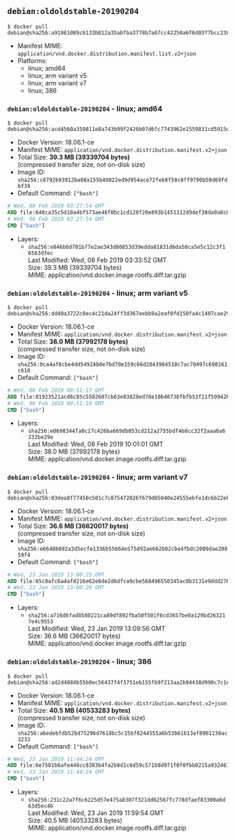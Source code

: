 ## `debian:oldoldstable-20190204`

```console
$ docker pull debian@sha256:a91861089c6133b012a35abfba3778b7a67cc42250a6f6d03f7bcc2384d487bc
```

-	Manifest MIME: `application/vnd.docker.distribution.manifest.list.v2+json`
-	Platforms:
	-	linux; amd64
	-	linux; arm variant v5
	-	linux; arm variant v7
	-	linux; 386

### `debian:oldoldstable-20190204` - linux; amd64

```console
$ docker pull debian@sha256:acd4560a359811e8a743b99f2426b07d6fc7743962e1559831cd5915def00cd5
```

-	Docker Version: 18.06.1-ce
-	Manifest MIME: `application/vnd.docker.distribution.manifest.v2+json`
-	Total Size: **39.3 MB (39339704 bytes)**  
	(compressed transfer size, not on-disk size)
-	Image ID: `sha256:c8792b93912ba08a155b40822ed9d954ace72feb8f58c0ff9790b50d69fdbf39`
-	Default Command: `["bash"]`

```dockerfile
# Wed, 06 Feb 2019 03:27:54 GMT
ADD file:640ca35c5d18a4bf573ae46f0bc1cd128f20e893b1451312d9def38da0a8c075 in / 
# Wed, 06 Feb 2019 03:27:54 GMT
CMD ["bash"]
```

-	Layers:
	-	`sha256:e846b6d701b77e2ae343d80853d39edda81831d6da50ca5e5c12c3f16563dfec`  
		Last Modified: Wed, 06 Feb 2019 03:33:52 GMT  
		Size: 39.3 MB (39339704 bytes)  
		MIME: application/vnd.docker.image.rootfs.diff.tar.gzip

### `debian:oldoldstable-20190204` - linux; arm variant v5

```console
$ docker pull debian@sha256:dd40a3722c8ec4c21da24ff3d367eebb9a2eaf0fd150fa4c1407cae290c27770
```

-	Docker Version: 18.06.1-ce
-	Manifest MIME: `application/vnd.docker.distribution.manifest.v2+json`
-	Total Size: **38.0 MB (37992178 bytes)**  
	(compressed transfer size, not on-disk size)
-	Image ID: `sha256:0ca4af8cbe4dd54924b0e7bd70e159c66d2043984510c7ac70497c698161c610`
-	Default Command: `["bash"]`

```dockerfile
# Wed, 06 Feb 2019 09:51:17 GMT
ADD file:81923521acd6c85c5582607cb63e83828ed78e10b40730fbfb53f11f59942633 in / 
# Wed, 06 Feb 2019 09:51:18 GMT
CMD ["bash"]
```

-	Layers:
	-	`sha256:e0698344fa8c17c426ba669db053cd212a2755bdf4b8cc32f2aaa0a6332be29e`  
		Last Modified: Wed, 06 Feb 2019 10:01:01 GMT  
		Size: 38.0 MB (37992178 bytes)  
		MIME: application/vnd.docker.image.rootfs.diff.tar.gzip

### `debian:oldoldstable-20190204` - linux; arm variant v7

```console
$ docker pull debian@sha256:03dea8f77450c581c7c075472026f679d05040e24555ebfe1dc6b22ebf0ef654
```

-	Docker Version: 18.06.1-ce
-	Manifest MIME: `application/vnd.docker.distribution.manifest.v2+json`
-	Total Size: **36.6 MB (36620017 bytes)**  
	(compressed transfer size, not on-disk size)
-	Image ID: `sha256:e6648b092a3d5ecfe1336b55664e575d92ae662b02cbe4fbdc2009dae28859f4`
-	Default Command: `["bash"]`

```dockerfile
# Wed, 23 Jan 2019 13:00:25 GMT
ADD file:65c8afc6a4afd216e62e6de2d6dfca9cbe568496550345ac0b3131e9ddd2768d in / 
# Wed, 23 Jan 2019 13:00:26 GMT
CMD ["bash"]
```

-	Layers:
	-	`sha256:a716d6fad8580221ca89df892fba50f501f6cd3657be0a129bd263217e4c9553`  
		Last Modified: Wed, 23 Jan 2019 13:09:56 GMT  
		Size: 36.6 MB (36620017 bytes)  
		MIME: application/vnd.docker.image.rootfs.diff.tar.gzip

### `debian:oldoldstable-20190204` - linux; 386

```console
$ docker pull debian@sha256:ad2d4084b55b0ec56437f4f3751eb155fb9f213aa2b94438d990c7c1e220d8ee
```

-	Docker Version: 18.06.1-ce
-	Manifest MIME: `application/vnd.docker.distribution.manifest.v2+json`
-	Total Size: **40.5 MB (40533283 bytes)**  
	(compressed transfer size, not on-disk size)
-	Image ID: `sha256:a6edebfdb52bd75296d7618bc5c15bf8244555a6b53b61b13ef8901238ac3233`
-	Default Command: `["bash"]`

```dockerfile
# Wed, 23 Jan 2019 11:44:24 GMT
ADD file:6e7501b6afe448cc8383b4fa2b8d1c6d59c571b8d971f0f0fbb0215a93246128 in / 
# Wed, 23 Jan 2019 11:44:24 GMT
CMD ["bash"]
```

-	Layers:
	-	`sha256:231c22a7f6c6225d57e475a8307f321dd62567fc778dfaef83300a6d63d5ec46`  
		Last Modified: Wed, 23 Jan 2019 11:59:54 GMT  
		Size: 40.5 MB (40533283 bytes)  
		MIME: application/vnd.docker.image.rootfs.diff.tar.gzip
